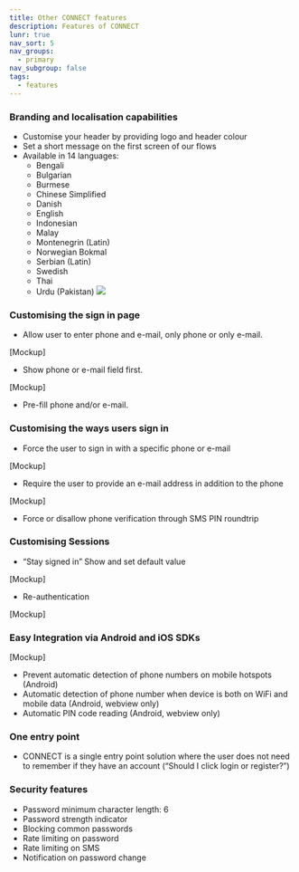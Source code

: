 ```yaml
---
title: Other CONNECT features
description: Features of CONNECT
lunr: true
nav_sort: 5
nav_groups:
  - primary
nav_subgroup: false
tags:
  - features
---
```

### **Branding and localisation capabilities**


- Customise your header by providing logo and header colour
- Set a short message on the first screen of our flows
- Available in 14 languages:
  - Bengali
  - Bulgarian
  - Burmese
  - Chinese Simplified
  - Danish
  - English
  - Indonesian
  - Malay
  - Montenegrin (Latin)
  - Norwegian Bokmal
  - Serbian (Latin)
  - Swedish
  - Thai
  - Urdu (Pakistan)
![](https://lh3.googleusercontent.com/_Py2VJls2m9dqwRArtw3caTl88O_ql-lZcNdRhGob-aXtVBwS0CDO6avZtkkD-CtML8fJYADsWmE0sAjQdoFxotNSGWPYdOhSae0iuzDPSJIaGY4aqfPzIjQxYMzQVMGWph1T38-mw7qiJ63pw)


### **Customising the sign in page**


- Allow user to enter phone and e-mail, only phone or only e-mail.

[Mockup]


- Show phone or e-mail field first.

[Mockup]


- Pre-fill phone and/or e-mail.

### **Customising the ways users sign in**


- Force the user to sign in with a specific phone or e-mail

[Mockup]


- Require the user to provide an e-mail address in addition to the phone

[Mockup]


- Force or disallow phone verification through SMS PIN roundtrip

### **Customising Sessions**


- “Stay signed in” Show and set default value

[Mockup]


- Re-authentication

[Mockup]

### **Easy Integration via Android and iOS SDKs**

[Mockup]


- Prevent automatic detection of phone numbers on mobile hotspots (Android)
- Automatic detection of phone number when device is both on WiFi and mobile data (Android, webview only)
- Automatic PIN code reading (Android, webview only)

### **One entry point**


- CONNECT is a single entry point solution where the user does not need to remember if they have an account (“Should I click login or register?”)

### **Security features**


- Password minimum character length: 6
- Password strength indicator
- Blocking common passwords
- Rate limiting on password
- Rate limiting on SMS
- Notification on password change
